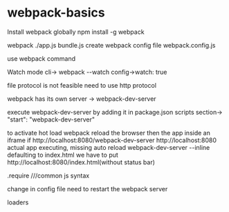 # webpack-basics

Install webpack globally
npm install -g webpack

webpack ./app.js bundle.js
create webpack config file webpack.config.js

use webpack command

Watch mode 
cli-> webpack --watch
config->watch: true

file protocol is not feasible need to use http protocol

webpack has its own server -> webpack-dev-server

execute webpack-dev-server by adding it in package.json scripts section-> "start": "webpack-dev-server"

to activate hot load
webpack reload the browser then the app inside an iframe if http://localhost:8080/webpack-dev-server
http://localhost:8080 actual app executing, missing auto reload
webpack-dev-server --inline defaulting to index.html we have to put http://localhost:8080/index.html(without status bar)

.require ///common js syntax

change in config file need to restart the webpack server

loaders
